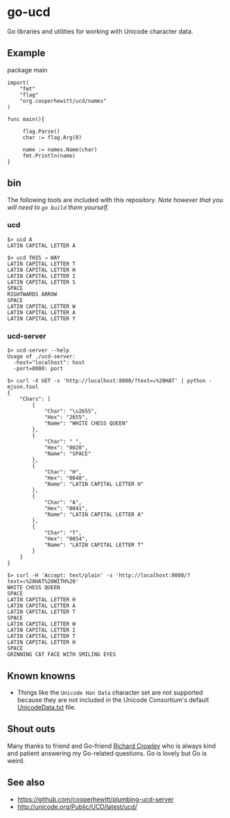 # go-ucd

Go libraries and utilities for working with Unicode character data.

## Example

package main

	import(
		"fmt"
		"flag"
		"org.cooperhewitt/ucd/names"
	)

	func main(){

	     flag.Parse()
	     char := flag.Arg(0)

	     name := names.Name(char)
	     fmt.Println(name)
	}

## bin

The following tools are included with this repository. _Note however that you will need to `go build` them yourself._

### ucd

	$> ucd A
	LATIN CAPITAL LETTER A

	$> ucd THIS → WAY
	LATIN CAPITAL LETTER T
	LATIN CAPITAL LETTER H
	LATIN CAPITAL LETTER I
	LATIN CAPITAL LETTER S
	SPACE
	RIGHTWARDS ARROW
	SPACE
	LATIN CAPITAL LETTER W
	LATIN CAPITAL LETTER A
	LATIN CAPITAL LETTER Y

### ucd-server

	$> ucd-server --help
	Usage of ./ucd-server:
	  -host="localhost": host
	  -port=8080: port

	$> curl -X GET -s 'http://localhost:8080/?text=♕%20HAT' | python -mjson.tool
	{
	    "Chars": [
	        {
	            "Char": "\u2655",
	            "Hex": "2655",
	            "Name": "WHITE CHESS QUEEN"
	        },
	        {
	            "Char": " ",
	            "Hex": "0020",
	            "Name": "SPACE"
	        },
	        {
	            "Char": "H",
	            "Hex": "0048",
	            "Name": "LATIN CAPITAL LETTER H"
	        },
	        {
	            "Char": "A",
	            "Hex": "0041",
	            "Name": "LATIN CAPITAL LETTER A"
	        },
	        {
	            "Char": "T",
	            "Hex": "0054",
	            "Name": "LATIN CAPITAL LETTER T"
	        }
	    ]
	}

	$> curl -H 'Accept: text/plain' -s 'http://localhost:8080/?text=♕%20HAT%20WITH%20'
	WHITE CHESS QUEEN
	SPACE
	LATIN CAPITAL LETTER H
	LATIN CAPITAL LETTER A
	LATIN CAPITAL LETTER T
	SPACE
	LATIN CAPITAL LETTER W
	LATIN CAPITAL LETTER I
	LATIN CAPITAL LETTER T
	LATIN CAPITAL LETTER H
	SPACE
	GRINNING CAT FACE WITH SMILING EYES

## Known knowns

* Things like the `Unicode Han Data` character set are not supported because they are not included in the Unicode Consortium's default [UnicodeData.txt](http://unicode.org/Public/UCD/latest/ucd/UnicodeData.txt) file.

## Shout outs

Many thanks to friend and Go-friend [Richard Crowley](https://github.com/rcrowley) who is always kind and patient answering my Go-related questions. Go is lovely but Go is weird.

## See also

* https://github.com/cooperhewitt/plumbing-ucd-server
* http://unicode.org/Public/UCD/latest/ucd/
